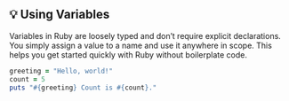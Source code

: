 ## 💡 Using Variables
Variables in Ruby are loosely typed and don’t require explicit declarations. You simply assign a value to a name and use it anywhere in scope. This helps you get started quickly with Ruby without boilerplate code.

```ruby
greeting = "Hello, world!"
count = 5
puts "#{greeting} Count is #{count}."
```